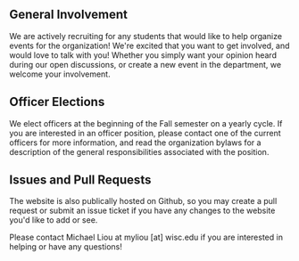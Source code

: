 ## General Involvement

We are actively recruiting for any students that would like to help organize events for the organization! We're excited that you want to get involved, and would love to talk with you! Whether you simply want your opinion heard during our open discussions, or create a new event in the department, we welcome your involvement.

## Officer Elections

We elect officers at the beginning of the Fall semester on a yearly cycle. If you are interested in an officer position, please contact one of the current officers for more information, and read the organization bylaws for a description of the general responsibilities associated with the position.

## Issues and Pull Requests

The website is also publically hosted on Github, so you may create a pull request or submit an issue ticket if you have any changes to the website you'd like to add or see.

Please contact Michael Liou at myliou [at] wisc.edu if you are interested in helping or have any questions!
